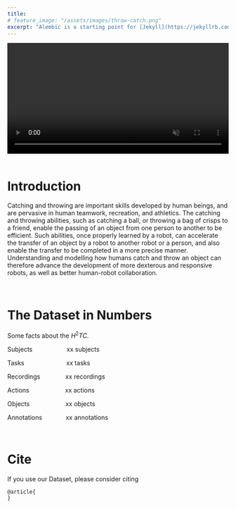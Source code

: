 ```yaml
---
title:  
# feature_image: "/assets/images/throw-catch.png"
excerpt: "Alembic is a starting point for [Jekyll](https://jekyllrb.com/) projects. Rather than starting from scratch, this boilerplate is designed to get the ball rolling immediately. Install it, configure it, tweak it, push it."
---
```


<div class="container">
    <div class="row">
        <div class="col-lg-16">
    		<video muted autoplay loop width="100%">
        		<source src="assets/videos/throw-catch-clip.mp4" type="video/mp4">
                	<source src="aligned.mp4" type="video/mp4">
        		sorry
    		</video>
        </div>
    </div>
</div>



<!-- {% include video.html id="TTMi05F0iEE" %}

{% include button.html text="Paper" link="https://buymeacoffee.com/daviddarnes#support" color="#f68140" %} {% include button.html text="Github" icon="github" link="https://github.com/daviddarnes/alembic" color="#0366d6" %} {% include button.html text="Dataset" link="https://lipengroboticsx.github.io/dataset/" color="#f68159" %} {% include button.html text="Tweet it" icon="twitter" link="https://twitter.com/intent/tweet/?url=https://alembic.darn.es&text=Alembic%20-%20A%20Jekyll%20boilerplate%20theme&via=DavidDarnes" color="#0d94e7" %}  -->

<br>

# Introduction

Catching and throwing are important skills developed by human beings, and are pervasive in human teamwork, recreation, and athletics. The catching and throwing abilities, such as catching a ball, or throwing a bag of crisps to a friend, enable the passing of an object from one person to another to be efficient. Such abilities, once properly learned by a robot, can accelerate the transfer of an object by a robot to another robot or a person, and also enable the transfer to be completed in a more precise manner. Understanding and modelling how humans catch and throw an object can therefore advance the development of more dexterous and responsive robots, as well as better human-robot collaboration.

<br>

# The Dataset in Numbers
Some facts about the $H^2TC$.

<!-- ----- -->
Subjects   &#8195;&#8195;&#8195;&#8195;&#8195;          xx subjects

<!-- --- -->

Tasks &#8195;&#8195;&#8195;&#8195;&#8195;&#8195;&#160;  xx tasks

<!-- --- -->
Recordings   &#8195;&#8195;&#8195;&#160;&#160;       xx recordings

<!-- --- -->
Actions &#8195;&#8195;&#8195;&#8195;&#8195;&#160;  xx actions

<!-- --- -->
Objects   &#8195;&#8195;&#8195;&#8195;&#8195;&#160;      xx objects

<!-- --- -->
Annotations  &#8195;&#8195;&#8195;&#160;  xx annotations

<br>


# Cite

If you use our Dataset, please consider citing

```
@article{
}
```




